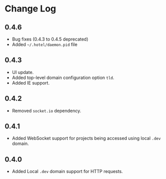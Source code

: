 # Change Log

## 0.4.6

* Bug fixes (0.4.3 to 0.4.5 deprecated)
* Added `~/.hotel/daemon.pid` file

## 0.4.3

* UI update.
* Added top-level domain configuration option `tld`.
* Added IE support.

## 0.4.2

* Removed `socket.io` dependency.

## 0.4.1

* Added WebSocket support for projects being accessed using local `.dev` domain.

## 0.4.0

* Added Local `.dev` domain support for HTTP requests.
